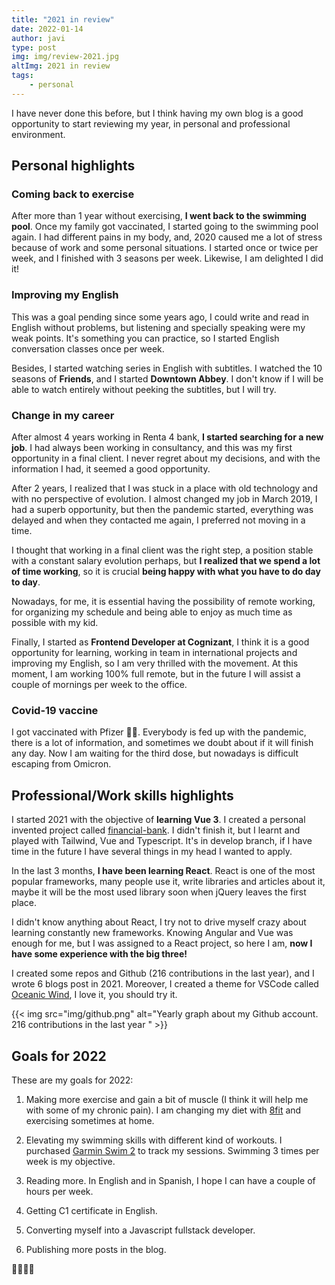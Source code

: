 ```yaml
---
title: "2021 in review"
date: 2022-01-14
author: javi
type: post
img: img/review-2021.jpg
altImg: 2021 in review
tags:
    - personal
---
```

I have never done this before, but I think having my own blog is a good opportunity to start reviewing my year, in personal and professional environment.

## Personal highlights
### Coming back to exercise
After more than 1 year without exercising, **I went back to the swimming pool**. Once my family got vaccinated, I started going to the swimming pool again. I had different pains in my body, and, 2020 caused me a lot of stress because of work and some personal situations. I started once or twice per week, and I finished with 3 seasons per week. Likewise, I am delighted I did it!

### Improving my English
This was a goal pending since some years ago, I could write and read in English without problems, but listening and specially speaking were my weak points. It's something you can practice, so I started English conversation classes once per week.

Besides, I started watching series in English with subtitles. I watched the 10 seasons of **Friends**, and I started **Downtown Abbey**. I don't know if I will be able to watch entirely without peeking the subtitles, but I will try.

### Change in my career
After almost 4 years working in Renta 4 bank, **I started searching for a new job**. I had always been working in consultancy, and this was my first opportunity in a final client. I never regret about my decisions, and with the information I had, it seemed a good opportunity.

After 2 years, I realized that I was stuck in a place with old technology and with no perspective of evolution. I almost changed my job in March 2019, I had a superb opportunity, but then the pandemic started, everything was delayed and when they contacted me again, I preferred not moving in a time.

I thought that working in a final client was the right step, a position stable with a constant salary evolution perhaps, but **I realized that we spend a lot of time working**, so it is crucial **being happy with what you have to do day to day**.

Nowadays, for me, it is essential having the possibility of remote working, for organizing my schedule and being able to enjoy as much time as possible with my kid.

Finally, I started as **Frontend Developer at Cognizant**, I think it is a good opportunity for learning, working in team in international projects and improving my English, so I am very thrilled with the movement. At this moment, I am working 100% full remote, but in the future I will assist a couple of mornings per week to the office.

### Covid-19 vaccine
I got vaccinated with Pfizer 💉💉. Everybody is fed up with the pandemic, there is a lot of information, and sometimes we doubt about if it will finish any day. Now I am waiting for the third dose, but nowadays is difficult escaping from Omicron.

## Professional/Work skills highlights

I started 2021 with the objective of **learning Vue 3**. I created a personal invented project called [financial-bank](1). I didn't finish it, but I learnt and played with Tailwind, Vue and Typescript. It's in develop branch, if I have time in the future I have several things in my head I wanted to apply.

In the last 3 months, **I have been learning React**. React is one of the most popular frameworks, many people use it, write libraries and articles about it, maybe it will be the most used library soon when jQuery leaves the first place.

I didn't know anything about React, I try not to drive myself crazy about learning constantly new frameworks. Knowing Angular and Vue was enough for me, but I was assigned to a React project, so here I am, **now I have some experience with the big three!**

I created some repos and Github (216 contributions in the last year), and I wrote 6 blogs post in 2021. Moreover, I created a theme for VSCode called [Oceanic Wind](2), I love it, you should try it.

{{< img src="img/github.png" alt="Yearly graph about my Github account. 216 contributions in the last year " >}}

## Goals for 2022
These are my goals for 2022:
1. Making more exercise and gain a bit of muscle (I think it will help me with some of my chronic pain). I am changing my diet with [8fit](3) and exercising sometimes at home.

1. Elevating my swimming skills with different kind of workouts. I purchased [Garmin Swim 2](4) to track my sessions. Swimming 3 times per week is my objective.

1. Reading more. In English and in Spanish, I hope I can have a couple of hours per week.

1. Getting C1 certificate in English.

1. Converting myself into a Javascript fullstack developer.

1. Publishing more posts in the blog.

💪🏻💪🏻


[1]: https://github.com/javifm86/financial-bank/tree/develop
[2]: https://marketplace.visualstudio.com/items?itemName=javifm.oceanic-wind
[3]: https://8fit.com/
[4]: https://www.garmin.com/es-ES/p/665374
